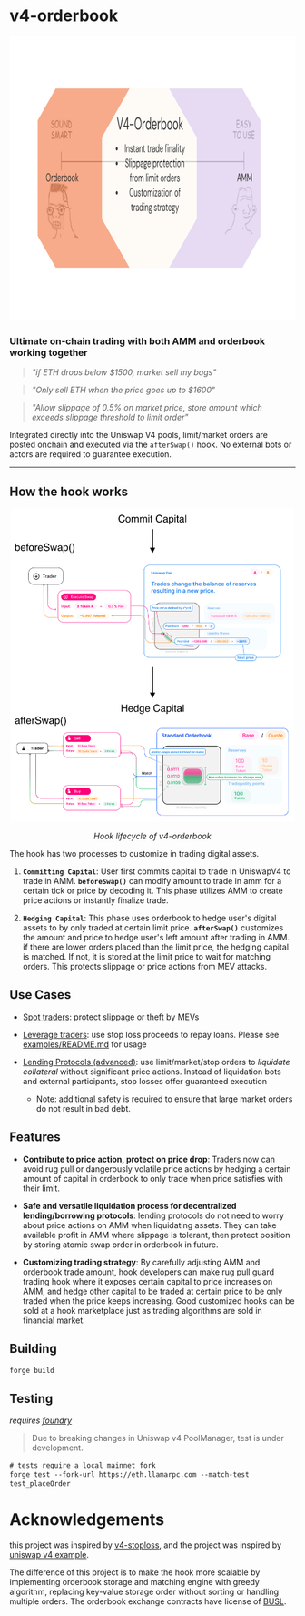 # v4-orderbook

<div align="center">
<img src="./media/v4-orderbook-overview.png" alt="Image" width="900" height="500">
</div>

### **Ultimate on-chain trading with both AMM and orderbook working together**

> *"if ETH drops below $1500, market sell my bags"*

> *"Only sell ETH when the price goes up to $1600"*

> *"Allow slippage of 0.5% on market price, store amount which exceeds slippage threshold to limit order"*

Integrated directly into the Uniswap V4 pools, limit/market orders are posted onchain and executed via the `afterSwap()` hook. No external bots or actors are required to guarantee execution.

---

## How the hook works

<div align="center">
    <img src="./media/how-it-works.png" alt="Image" width="500" height="550">
    <p><em>Hook lifecycle of v4-orderbook</em></p>
</div>

The hook has two processes to customize in trading digital assets.

1. **`Committing Capital`**: User first commits capital to trade in UniswapV4 to trade in AMM. **`beforeSwap()`** can modify amount to trade in amm for a certain tick or price by decoding it. This phase utilizes AMM to create price actions or instantly finalize trade.

2. **`Hedging Capital`**: This phase uses orderbook to hedge user's digital assets to by only traded at certain limit price. **`afterSwap()`** customizes the amount and price to hedge user's left amount after trading in AMM. if there are lower orders placed than the limit price, the hedging capital is matched. If not, it is stored at the limit price to wait for matching orders. This protects slippage or price actions from MEV attacks. 

## Use Cases

* <ins>Spot traders</ins>: protect slippage or theft by MEVs

* <ins>Leverage traders</ins>: use stop loss proceeds to repay loans. Please see [examples/README.md](examples/README.md) for usage

* <ins>Lending Protocols (advanced)</ins>: use limit/market/stop orders to *liquidate collateral* without significant price actions. Instead of liquidation bots and external participants, stop losses offer guaranteed execution
    * Note: additional safety is required to ensure that large market orders do not result in bad debt.

## Features

* **Contribute to price action, protect on price drop**: Traders now can avoid rug pull or dangerously volatile price actions by hedging a certain amount of capital in orderbook to only trade when price satisfies with their limit.

* **Safe and versatile liquidation process for decentralized lending/borrowing protocols**: lending protocols do not need to worry about price actions on AMM when liquidating assets. They can take available profit in AMM where slippage is tolerant, then protect position by storing atomic swap order in orderbook in future.

* **Customizing trading strategy**: By carefully adjusting AMM and orderbook trade amount, hook developers can make rug pull guard trading hook where it exposes certain capital to price increases on AMM, and hedge other capital to be traded at certain price to be only traded when the price keeps increasing. Good customized hooks can be sold at a hook marketplace just as trading algorithms are sold in financial market.

## Building

```shell
forge build
```

## Testing

*requires [foundry](https://book.getfoundry.sh)*

> Due to breaking changes in Uniswap v4 PoolManager, test is under development. 

```shell
# tests require a local mainnet fork
forge test --fork-url https://eth.llamarpc.com --match-test test_placeOrder
```

# Acknowledgements

this project was inspired by [v4-stoploss](https://github.com/saucepoint/v4-stoploss/tree/main), and the project was inspired by [uniswap v4 example](https://github.com/Uniswap/v4-periphery/blob/main/contracts/hooks/examples/LimitOrder.sol).

The difference of this project is to make the hook more scalable by implementing orderbook storage and matching engine with greedy algorithm, replacing key-value storage order without sorting or handling multiple orders. The orderbook exchange contracts have license of [BUSL](https://github.com/standardweb3/standard-2.0-contracts/blob/main/contracts/safex/LICENSE).
